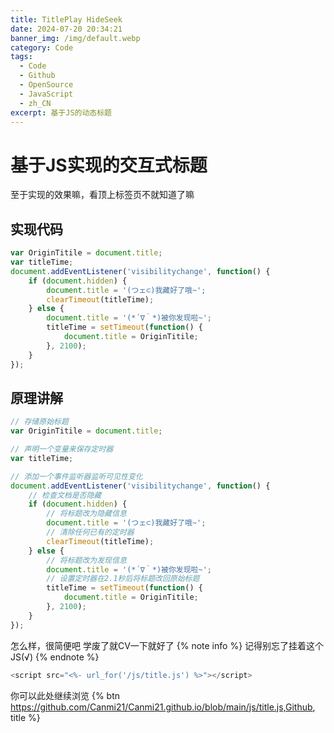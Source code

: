 ```yaml
---
title: TitlePlay HideSeek
date: 2024-07-20 20:34:21
banner_img: /img/default.webp
category: Code
tags: 
  - Code
  - Github
  - OpenSource
  - JavaScript
  - zh_CN
excerpt: 基于JS的动态标题
---
```


# 基于JS实现的交互式标题
至于实现的效果嘛，看顶上标签页不就知道了嘛

## 实现代码
```javascript
var OriginTitile = document.title;
var titleTime;
document.addEventListener('visibilitychange', function() {
    if (document.hidden) {
        document.title = '(つェ⊂)我藏好了哦~';
        clearTimeout(titleTime);
    } else {
        document.title = '(*´∇｀*)被你发现啦~';
        titleTime = setTimeout(function() {
            document.title = OriginTitile;
        }, 2100);
    }
});
```
   
## 原理讲解

```javascript
// 存储原始标题
var OriginTitile = document.title;

// 声明一个变量来保存定时器
var titleTime;

// 添加一个事件监听器监听可见性变化
document.addEventListener('visibilitychange', function() {
    // 检查文档是否隐藏
    if (document.hidden) {
        // 将标题改为隐藏信息
        document.title = '(つェ⊂)我藏好了哦~';
        // 清除任何已有的定时器
        clearTimeout(titleTime);
    } else {
        // 将标题改为发现信息
        document.title = '(*´∇｀*)被你发现啦~';
        // 设置定时器在2.1秒后将标题改回原始标题
        titleTime = setTimeout(function() {
            document.title = OriginTitile;
        }, 2100);
    }
});
```
怎么样，很简便吧 学废了就CV一下就好了 
{% note info %}
记得别忘了挂着这个JS(√)
{% endnote %} 

```javascript
<script src="<%- url_for('/js/title.js') %>"></script>
```

你可以此处继续浏览
{% btn https://github.com/Canmi21/Canmi21.github.io/blob/main/js/title.js,Github, title %}